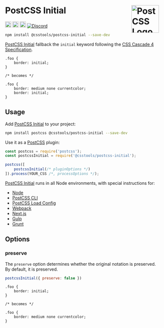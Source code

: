 # PostCSS Initial [<img src="https://postcss.github.io/postcss/logo.svg" alt="PostCSS Logo" width="90" height="90" align="right">][PostCSS]

[<img alt="npm version" src="https://img.shields.io/npm/v/@csstools/postcss-initial.svg" height="20">][npm-url] [<img alt="CSS Standard Status" src="https://cssdb.org/images/badges/all-property.svg" height="20">][css-url] [<img alt="Build Status" src="https://github.com/csstools/postcss-plugins/workflows/test/badge.svg" height="20">][cli-url] [<img alt="Discord" src="https://shields.io/badge/Discord-5865F2?logo=discord&logoColor=white">][discord]

```bash
npm install @csstools/postcss-initial --save-dev
```

[PostCSS Initial] fallback the `initial` keyword following the [CSS Cascade 4 Specification].

```pcss
.foo {
	border: initial;
}

/* becomes */

.foo {
	border: medium none currentcolor;
	border: initial;
}
```

## Usage

Add [PostCSS Initial] to your project:

```bash
npm install postcss @csstools/postcss-initial --save-dev
```

Use it as a [PostCSS] plugin:

```js
const postcss = require('postcss');
const postcssInitial = require('@csstools/postcss-initial');

postcss([
	postcssInitial(/* pluginOptions */)
]).process(YOUR_CSS /*, processOptions */);
```

[PostCSS Initial] runs in all Node environments, with special
instructions for:

- [Node](INSTALL.md#node)
- [PostCSS CLI](INSTALL.md#postcss-cli)
- [PostCSS Load Config](INSTALL.md#postcss-load-config)
- [Webpack](INSTALL.md#webpack)
- [Next.js](INSTALL.md#nextjs)
- [Gulp](INSTALL.md#gulp)
- [Grunt](INSTALL.md#grunt)

## Options

### preserve

The `preserve` option determines whether the original notation
is preserved. By default, it is preserved.

```js
postcssInitial({ preserve: false })
```

```pcss
.foo {
	border: initial;
}

/* becomes */

.foo {
	border: medium none currentcolor;
}
```

[cli-url]: https://github.com/csstools/postcss-plugins/actions/workflows/test.yml?query=workflow/test
[css-url]: https://cssdb.org/#all-property
[discord]: https://discord.gg/bUadyRwkJS
[npm-url]: https://www.npmjs.com/package/@csstools/postcss-initial

[PostCSS]: https://github.com/postcss/postcss
[PostCSS Initial]: https://github.com/csstools/postcss-plugins/tree/main/plugins/postcss-initial
[CSS Cascade 4 Specification]: https://www.w3.org/TR/css-cascade-4/#initial
